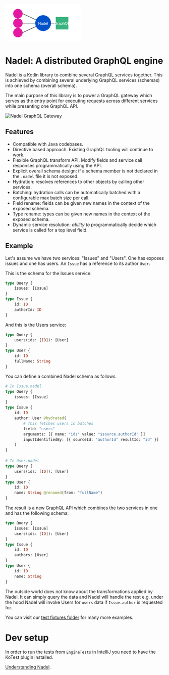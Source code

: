 <img src="assets/nadel-logo.svg" alt="Nadel Logo" width="240" height="120" />

# Nadel: A distributed GraphQL engine

Nadel is a Kotlin library to combine several GraphQL services together. This is achieved by combining several underlying
GraphQL services (schemas) into one schema (overall schema).

The main purpose of this library is to power a GraphQL gateway which serves as the entry point for executing requests
across different services while presenting one GraphQL API.

![Nadel GraphQL Gateway](docs/nadel-graphql-gateway.png)

## Features

- Compatible with Java codebases.
- Directive based approach. Existing GraphQL tooling will continue to work.
- Flexible GraphQL transform API. Modify fields and service call responses programmatically using the API.
- Explicit overall schema design: if a schema member is not declared in the `.nadel` file it is not exposed.
- Hydration: resolves references to other objects by calling other services.
- Batching: hydration calls can be automatically batched with a configurable max batch size per call.
- Field rename: fields can be given new names in the context of the exposed schema.
- Type rename: types can be given new names in the context of the exposed schema.
- Dynamic service resolution: _ability to_ programmatically decide which service is called for a top level field.

## Example

Let's assume we have two services: "Issues" and "Users". One has exposes issues and one has users. An `Issue` has a
reference to its author `User`.

This is the schema for the Issues service:

```graphql
type Query {
    issues: [Issue]
}
type Issue {
    id: ID
    authorId: ID
}
```

And this is the Users service:

```graphql
type Query {
    users(ids: [ID]): [User]
}
type User {
    id: ID
    fullName: String
}
```

You can define a combined Nadel schema as follows.

```graphql
# In Issue.nadel
type Query {
    issues: [Issue]
}
type Issue {
    id: ID
    author: User @hydrated(
        # This fetches users in batches
        field: "users"
        arguments: [{ name: "ids" value: "$source.authorId" }]
        inputIdentifiedBy: [{ sourceId: "authorId" resultId: "id" }]
    )
}

# In User.nadel
type Query {
    users(ids: [ID]): [User]
}
type User {
    id: ID
    name: String @renamed(from: "fullName")
}
```

The result is a new GraphQL API which combines the two services in one and has the following schema:

```graphql
type Query {
    issues: [Issue]
    users(ids: [ID]): [User]
}
type Issue {
    id: ID
    authors: [User]
}
type User {
    id: ID
    name: String
}
``` 

The outside world does not know about the transformations applied by Nadel. It can simply query the data and Nadel will
handle the rest e.g. under the hood Nadel will invoke Users for `users` data if `Issue.author` is requested for.

You can visit
our [test fixtures folder](https://github.com/atlassian-labs/nadel/tree/master/test/src/test/resources/fixtures) for
many more examples.

# Dev setup

In order to run the tests from `EngineTests` in IntelliJ you need to have the KoTest plugin installed.

[Understanding Nadel](./docs/Primer.MD).
